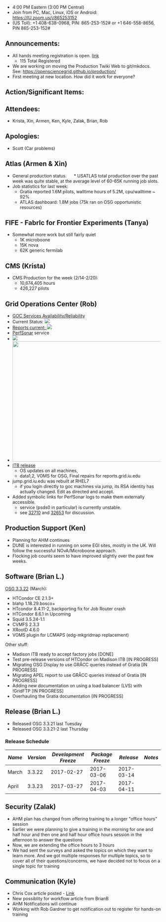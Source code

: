    * 4:00 PM Eastern (3:00 PM Central)
   * Join from PC, Mac, Linux, iOS or Android: https://IU.zoom.us/j/865253152
   * (US Toll): +1 408-638-0968, PIN: 865-253-152# or +1 646-558-8656, PIN 865-253-152#

## Announcements: 

   * All hands meeting registration is open. [link](https://www.opensciencegrid.org/AHM2017)
      * 115 Total Registered
   * We are working on moving the Production Twiki Web to git/mkdocs. See: https://opensciencegrid.github.io/production/
   * First meeting at new location. How did it work for everyone?

## Action/Significant Items: 

## Attendees: 
   * Krista, Xin, Armen, Ken, Kyle, Zalak, Brian, Rob

## Apologies:
   * Scott (Car problems)

## Atlas (Armen & Xin)  

   * General production status. 
      * USATLAS total production over the past week was quite stable, at the average level of 60-65K running job slots.
   * Job statistics for last week: 
      * Gratia reported 1.6M pilots, walltime hours of 5.2M, cpu/walltime ~ 92%
      * ATLAS dashboard: 1.8M jobs (75k ran on OSG opportunistic resources)


## FIFE - FabrIc for Frontier Experiments (Tanya)
   * Somewhat more work but still fairly quiet
      * 1K microboone
      * 15K nova
      * 62K generic fermilab

## CMS (Krista)
   * CMS Production for the week (2/14-2/20):
      * 10,674,405 hours
      * 426,227 pilots

## Grid Operations Center (Rob)
   * [GOC Services Availability/Reliability](http://tinyurl.com/pre26vw)
   * Current Status: [<img src="http://monitor.grid.iu.edu/availability/production_status.png">](http://monitor.grid.iu.edu/availability/production.html)
   * <a href="http://reports.grid.iu.edu/reports/">Reports current: <img src="http://steige.grid.iu.edu/steige/status_reports.png"></a>
   * [PerfSonar](http://maddash.aglt2.org/maddash-webui/index.cgi?dashboard=OSG\%20Grid\%20Operations\%20Center\%20Test\%20Mesh\%20Config) service
   * <img src="http://gratiaweb1.grid.iu.edu/gratiastatic/today/osg_wall_hours.png"/>
   * <img src="http://osg-flock.grid.iu.edu/monitoring/condor/condor_7day.png" width='630' height='390'  /><br>
   * [ITB release](http://osggoc.blogspot.com/2017/02/goc-service-update-tuesday-february_21.html)
      * OS updates on all machines,
      * data1,2, VOMS for OSG, Final repairs for reports.grid.iu.edu
   * jump.grid.iu.edu was rebuilt at RHEL7
      * if you login directly to goc machines via jump, its RSA identity has actually changed. Edit as directed and accept.
   * Added symbolic links for PerfSonar logs to make them externally accessible.
      * service (psds0 in particular) is currently unstable.
      * see [32710](https://ticket.grid.iu.edu/32710) and [32653](https://ticket.grid.iu.edu/32653) for discussion.

## Production Support (Ken)

   * Planning for AHM continues
   * DUNE is interested in running on some EGI sites, mostly in the UK. Will follow the successful NOvA/Microboone approach.
   * Flocking job counts seem to have improved slightly over the past few weeks.
   
## Software (Brian L.)

[OSG 3.3.22](https://jira.opensciencegrid.org/issues/?filter=15254) (March):  

   *   HTCondor CE 2.1.3+
   *   blahp 1.18.29.bosco+
   *   HTcondor 8.4.11-2, backporting fix for Job Router crash
   *   HTCondor 8.6.1 in Upcoming
   *   Squid 3.5.24-1.1
   *   CVMFS 2.3.3
   *   XRootD 4.6.0
   *   VOMS plugin for LCMAPS (edg-mkgridmap replacement)

Other stuff:  

   *   Madison ITB ready to accept factory jobs [DONE]
   *   Test pre-release versions of HTCondor on Madison ITB [IN PROGRESS]
   *   Migrating OSG Display to use GR&Aring;CC queries instead of Gratia [IN PROGRESS]
   *   Migrating APEL report to use GR&Aring;CC queries instead of Gratia [IN PROGRESS]
   *   Adding new documentation on using a load balancer (LVS) with !GridFTP [IN PROGRESS]
   *   Overhauling the Gratia documentation [IN PROGRESS]

## Release (Brian L.)

-   Released OSG 3.3.21 last Tuesday
-   Released OSG 3.3.21-2 last Thursday

### Release Schedule

| *Name* | *Version* | *Development Freeze* | *Package Freeze* | *Release* | *Notes* |
| ------ | --------- | -------------------- | ---------------- | --------- | ------- |
| March | 3.3.22 | 2017-02-27 | 2017-03-06 | 2017-03-14 | |
| April | 3.3.23 | 2017-03-27 | 2017-04-03 | 2017-04-11 | |



## Security (Zalak)
   * AHM plan has changed from offering training to a longer "office hours" session
   * Earlier we were planning to give a training in the morning for one and half hour and then one and half hour office hours session in the afternoon to answer the questions
   * Now, we are extending the office hours to 3 hours
   * We had sent the surveys and asked the topics on which they want to learn more. And we got multiple responses for multiple topics, so to cover all of their questions/concerns, we have decided not to focus on a single topic for training

## Communication (Kyle)
   * Chris Cox article posted - [Link](https://www.opensciencegrid.org/for-neuroscientist-chris-cox-the-osg-helps-process-mountains-of-data/)
   * New possiblity for workflow article from BrianB
   * AHM Notifications will continue
   * Working with Rob Gardner to get notification out to register for hands-on training
